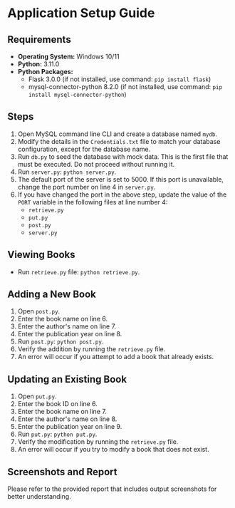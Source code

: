 # Application Setup Guide

## Requirements

- **Operating System:** Windows 10/11
- **Python:** 3.11.0
- **Python Packages:**
    - Flask 3.0.0 (if not installed, use command: `pip install flask`)
    - mysql-connector-python 8.2.0 (if not installed, use command: `pip install mysql-connector-python`)

## Steps

1. Open MySQL command line CLI and create a database named `mydb`.
2. Modify the details in the `Credentials.txt` file to match your database configuration, except for the database name.
3. Run `db.py` to seed the database with mock data. This is the first file that must be executed. Do not proceed without running it.
4. Run `server.py`: `python server.py`.
5. The default port of the server is set to 5000. If this port is unavailable, change the port number on line 4 in `server.py`.
6. If you have changed the port in the above step, update the value of the `PORT` variable in the following files at line number 4:
    - `retrieve.py`
    - `put.py`
    - `post.py`
    - `server.py`

## Viewing Books

- Run `retrieve.py` file: `python retrieve.py`.

## Adding a New Book

1. Open `post.py`.
2. Enter the book name on line 6.
3. Enter the author's name on line 7.
4. Enter the publication year on line 8.
5. Run `post.py`: `python post.py`.
6. Verify the addition by running the `retrieve.py` file.
7. An error will occur if you attempt to add a book that already exists.

## Updating an Existing Book

1. Open `put.py`.
2. Enter the book ID on line 6.
3. Enter the book name on line 7.
4. Enter the author's name on line 8.
5. Enter the publication year on line 9.
6. Run `put.py`: `python put.py`.
7. Verify the modification by running the `retrieve.py` file.
8. An error will occur if you try to modify a book that does not exist.

## Screenshots and Report

Please refer to the provided report that includes output screenshots for better understanding.
